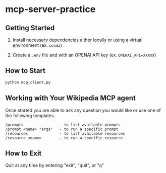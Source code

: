 # mcp-server-practice

## Getting Started

1. Install necessary dependencies either locally or using a virtual environment (ex. `conda`)

2. Create a `.env` file and with an OPENAI API key (ex. `OPENAI_API=XXXXX`)

## How to Start

```python
python mcp_client.py
```

## Working with Your Wikipedia MCP agent

Once started you are able to ask any question you would like or use one of the following templates.

```
/prompts                - to list available prompts
/prompt <name> "args"   - to run a specific prompt
/resources              - to list available resources
/resource <name>        - to run a specific resource
```

## How to Exit
Quit at any time by entering "exit", "quit", or "q"

